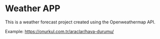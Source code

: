 # Weather APP
This is a weather forecast project created using the Openweathermap API.

Example: https://onurkul.com.tr/araclar/hava-durumu/
